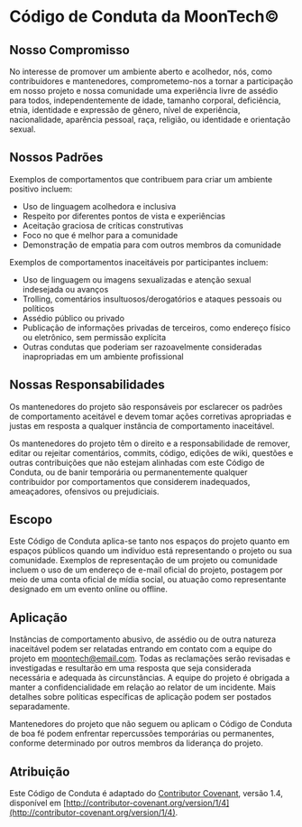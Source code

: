 # Código de Conduta da MoonTech©

## Nosso Compromisso

No interesse de promover um ambiente aberto e acolhedor, nós, como contribuidores e mantenedores, comprometemo-nos a tornar a participação em nosso projeto e nossa comunidade uma experiência livre de assédio para todos, independentemente de idade, tamanho corporal, deficiência, etnia, identidade e expressão de gênero, nível de experiência, nacionalidade, aparência pessoal, raça, religião, ou identidade e orientação sexual.

## Nossos Padrões

Exemplos de comportamentos que contribuem para criar um ambiente positivo incluem:

- Uso de linguagem acolhedora e inclusiva
- Respeito por diferentes pontos de vista e experiências
- Aceitação graciosa de críticas construtivas
- Foco no que é melhor para a comunidade
- Demonstração de empatia para com outros membros da comunidade

Exemplos de comportamentos inaceitáveis por participantes incluem:

- Uso de linguagem ou imagens sexualizadas e atenção sexual indesejada ou avanços
- Trolling, comentários insultuosos/derogatórios e ataques pessoais ou políticos
- Assédio público ou privado
- Publicação de informações privadas de terceiros, como endereço físico ou eletrônico, sem permissão explícita
- Outras condutas que poderiam ser razoavelmente consideradas inapropriadas em um ambiente profissional

## Nossas Responsabilidades

Os mantenedores do projeto são responsáveis por esclarecer os padrões de comportamento aceitável e devem tomar ações corretivas apropriadas e justas em resposta a qualquer instância de comportamento inaceitável.

Os mantenedores do projeto têm o direito e a responsabilidade de remover, editar ou rejeitar comentários, commits, código, edições de wiki, questões e outras contribuições que não estejam alinhadas com este Código de Conduta, ou de banir temporária ou permanentemente qualquer contribuidor por comportamentos que considerem inadequados, ameaçadores, ofensivos ou prejudiciais.

## Escopo

Este Código de Conduta aplica-se tanto nos espaços do projeto quanto em espaços públicos quando um indivíduo está representando o projeto ou sua comunidade. Exemplos de representação de um projeto ou comunidade incluem o uso de um endereço de e-mail oficial do projeto, postagem por meio de uma conta oficial de mídia social, ou atuação como representante designado em um evento online ou offline.

## Aplicação

Instâncias de comportamento abusivo, de assédio ou de outra natureza inaceitável podem ser relatadas entrando em contato com a equipe do projeto em [moontech@email.com](mailto:moontech@email.com). Todas as reclamações serão revisadas e investigadas e resultarão em uma resposta que seja considerada necessária e adequada às circunstâncias. A equipe do projeto é obrigada a manter a confidencialidade em relação ao relator de um incidente. Mais detalhes sobre políticas específicas de aplicação podem ser postados separadamente.

Mantenedores do projeto que não seguem ou aplicam o Código de Conduta de boa fé podem enfrentar repercussões temporárias ou permanentes, conforme determinado por outros membros da liderança do projeto.

## Atribuição

Este Código de Conduta é adaptado do [Contributor Covenant](http://contributor-covenant.org), versão 1.4, disponível em [http://contributor-covenant.org/version/1/4](http://contributor-covenant.org/version/1/4).

